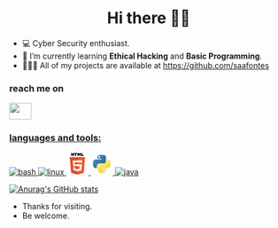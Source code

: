 <h1 align="center"> Hi there 👋🏻 </h1>

- 💻 Cyber Security enthusiast. 
- 🌱 I’m currently learning **Ethical Hacking** and **Basic Programming**.
- 👩🏻‍💻 All of my projects are available at https://github.com/saafontes

<h3 align="left">reach me on</h3>
<p align="left">
<a href="https://www.linkedin.com/in/saafontes/" target="blank"><img align="center" src="	https://img.shields.io/badge/LinkedIn-0077B5?style=for-the-badge&logo=linkedin&logoColor=white" height="30" width="40" />

<h3 align="left">languages and tools:</h3>
<p align="left"> <a href="https://www.gnu.org/software/bash/" target="_blank" rel="noreferrer"> <img src="https://www.vectorlogo.zone/logos/gnu_bash/gnu_bash-icon.svg" alt="bash" width="40" height="40"/> </a></a><a href="https://pt.wikipedia.org/wiki/Linux" target="_blank" rel="noreferrer"> <img src="https://www.vectorlogo.zone/logos/linux/linux-icon.svg" alt="linux" width="40" height="40"/> </a><a href="https://pt.wikipedia.org/wiki/HTML5" target="_blank" rel="noreferrer"> <img src="https://raw.githubusercontent.com/devicons/devicon/master/icons/html5/html5-original-wordmark.svg" alt="html5" width="40" height="40"/><a href="https://www.python.org" target="_blank" rel="noreferrer"> <img src="https://raw.githubusercontent.com/devicons/devicon/master/icons/python/python-original.svg" alt="python" width="40" height="40"/><a href="https://www.java.com/pt-BR/" target="_blank" rel="noreferrer"> <img src="https://raw.githubusercontent.com/jmnote/z-icons/master/svg/java.svg" alt="java" width="40" height="40"/>


[![Anurag's GitHub stats](https://github-readme-stats.vercel.app/api?username=saafontes&theme=highcontrast&show_icons=true&title_color=4f4f4f&icon_color=4f4f4f)](https://github.com/saafontes/github-readme-stats)

- Thanks for visiting.
- Be welcome.
